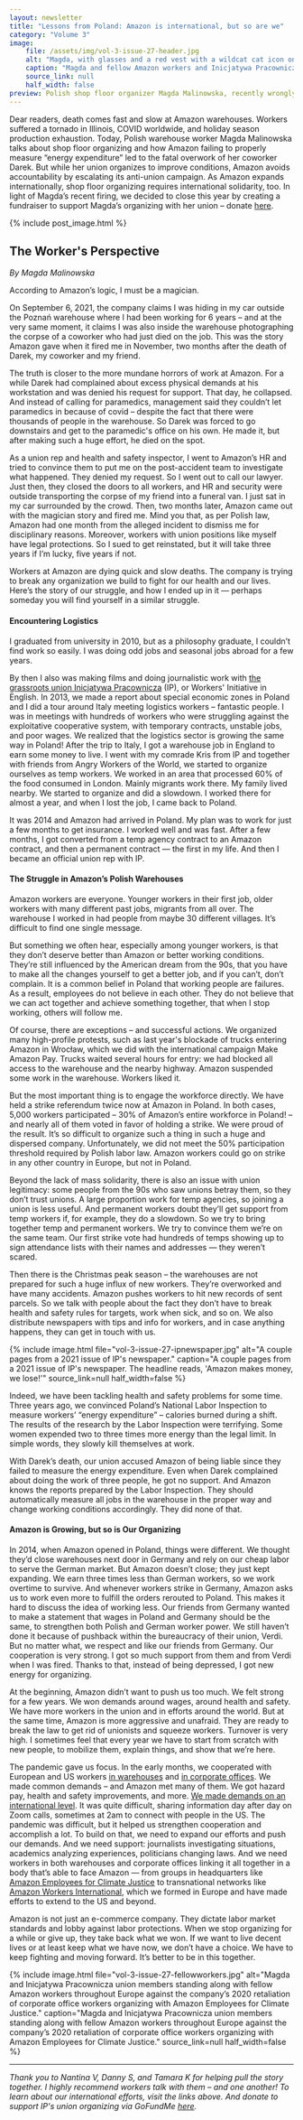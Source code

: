 ```yaml
---
layout: newsletter
title: "Lessons from Poland: Amazon is international, but so are we"
category: "Volume 3"
image:
    file: /assets/img/vol-3-issue-27-header.jpg
    alt: "Magda, with glasses and a red vest with a wildcat cat icon on it, stands with fellow Amazon workers and Inicjatywa Pracownicza union members"
    caption: "Magda and fellow Amazon workers and Inicjatywa Pracownicza union members"
    source_link: null
    half_width: false
preview: Polish shop floor organizer Magda Malinowska, recently wrongly fired, talks about work, death, and resistance at Amazon warehouses
---
```


Dear readers, death comes fast and slow at Amazon warehouses. Workers suffered a tornado in Illinois, COVID worldwide, and holiday season production exhaustion. Today, Polish warehouse worker Magda Malinowska talks about shop floor organizing and how Amazon failing to properly measure “energy expenditure” led to the fatal overwork of her coworker Darek. But while her union organizes to improve conditions, Amazon avoids accountability by escalating its anti-union campaign. As Amazon expands internationally, shop floor organizing requires international solidarity, too. In light of Magda’s recent firing, we decided to close this year by creating a fundraiser to support Magda’s organizing with her union – donate [here](https://www.gofundme.com/f/support-fired-amazon-unionist).

<!-- DO NOT remove the excerpt tag -->
<!--excerpt-->
<!-- remaining content goes below here -->

<!-- DO NOT remove the header image -->
{% include post_image.html %}

## The Worker's Perspective

_By Magda Malinowska_

According to Amazon’s logic, I must be a magician. 

On September 6, 2021, the company claims I was hiding in my car outside the Poznań warehouse where I had been working for 6 years – and at the very same moment, it claims I was also inside the warehouse photographing the corpse of a coworker who had just died on the job. This was the story Amazon gave when it fired me in November, two months after the death of Darek, my coworker and my friend.

The truth is closer to the more mundane horrors of work at Amazon. For a while Darek had complained about excess physical demands at his workstation and was denied his request for support. That day, he collapsed. And instead of calling for paramedics, management said they couldn’t let paramedics in because of covid – despite the fact that there were thousands of people in the warehouse. So Darek was forced to go downstairs and get to the paramedic's office on his own. He made it, but after making such a huge effort, he died on the spot. 

As a union rep and health and safety inspector, I went to Amazon’s HR and tried to convince them to put me on the post-accident team to investigate what happened. They denied my request. So I went out to call our lawyer. Just then, they closed the doors to all workers, and HR and security were outside transporting the corpse of my friend into a funeral van. I just sat in my car surrounded by the crowd. Then, two months later, Amazon came out with the magician story and fired me. Mind you that, as per Polish law, Amazon had one month from the alleged incident to dismiss me for disciplinary reasons. Moreover, workers with union positions like myself have legal protections. So I sued to get reinstated, but it will take three years if I’m lucky, five years if not.

Workers at Amazon are dying quick and slow deaths. The company is trying to break any organization we build to fight for our health and our lives. Here’s the story of our struggle, and how I ended up in it — perhaps someday you will find yourself in a similar struggle.

#### Encountering Logistics

I graduated from university in 2010, but as a philosophy graduate, I couldn’t find work so easily. I was doing odd jobs and seasonal jobs abroad for a few years. 

By then I also was making films and doing journalistic work with [the grassroots union Inicjatywa Pracownicza](https://www.ozzip.pl/) (IP), or Workers' Initiative in English. In 2013, we made a report about special economic zones in Poland and I did a tour around Italy meeting logistics workers – fantastic people. I was in meetings with hundreds of workers who were struggling against the exploitative cooperative system, with temporary contracts, unstable jobs, and poor wages. We realized that the logistics sector is growing the same way in Poland! After the trip to Italy, I got a warehouse job in England to earn some money to live. I went with my comrade Kris from IP and together with friends from Angry Workers of the World, we started to organize ourselves as temp workers. We worked in an area that processed 60% of the food consumed in London. Mainly migrants work there. My family lived nearby. We started to organize and did a slowdown. I worked there for almost a year, and when I lost the job, I came back to Poland.

It was 2014 and Amazon had arrived in Poland. My plan was to work for just a few months to get insurance. I worked well and was fast. After a few months, I got converted from a temp agency contract to an Amazon contract, and then a permanent contract — the first in my life. And then I became an official union rep with IP.

#### The Struggle in Amazon’s Polish Warehouses

Amazon workers are everyone. Younger workers in their first job, older workers with many different past jobs, migrants from all over. The warehouse I worked in had people from maybe 30 different villages. It’s difficult to find one single message. 

But something we often hear, especially among younger workers, is that they don’t deserve better than Amazon or better working conditions. They’re still influenced by the American dream from the 90s, that you have to make all the changes yourself to get a better job, and if you can’t, don’t complain. It is a common belief in Poland that working people are failures. As a result, employees do not believe in each other. They do not believe that we can act together and achieve something together, that when I stop working, others will follow me. 

Of course, there are exceptions – and successful actions. We organized many high-profile protests, such as last year's blockade of trucks entering Amazon in Wrocław, which we did with the international campaign Make Amazon Pay. Trucks waited several hours for entry: we had blocked all access to the warehouse and the nearby highway. Amazon suspended some work in the warehouse. Workers liked it. 

But the most important thing is to engage the workforce directly. We have held a strike referendum twice now at Amazon in Poland. In both cases, 5,000 workers participated – 30% of Amazon’s entire workforce in Poland! – and nearly all of them voted in favor of holding a strike. We were proud of the result. It’s so difficult to organize such a thing in such a huge and dispersed company. Unfortunately, we did not meet the 50% participation threshold required by Polish labor law. Amazon workers could go on strike in any other country in Europe, but not in Poland. 

Beyond the lack of mass solidarity, there is also an issue with union legitimacy: some people from the 90s who saw unions betray them, so they don’t trust unions. A large proportion work for temp agencies, so joining a union is less useful. And permanent workers doubt they’ll get support from temp workers if, for example, they do a slowdown. So we try to bring together temp and permanent workers. We try to convince them we’re on the same team. Our first strike vote had hundreds of temps showing up to sign attendance lists with their names and addresses — they weren’t scared. 

Then there is the Christmas peak season – the warehouses are not prepared for such a huge influx of new workers. They’re overworked and have many accidents. Amazon pushes workers to hit new records of sent parcels. So we talk with people about the fact they don’t have to break health and safety rules for targets, work when sick, and so on. We also distribute newspapers with tips and info for workers, and in case anything happens, they can get in touch with us.

{% include image.html
  file="vol-3-issue-27-ipnewspaper.jpg"
  alt="A couple pages from a 2021 issue of IP's newspaper."
  caption="A couple pages from a 2021 issue of IP's newspaper. The headline reads, 'Amazon makes money, we lose!'"
  source_link=null
  half_width=false
%}

Indeed, we have been tackling health and safety problems for some time. Three years ago, we convinced Poland’s National Labor Inspection to measure workers’ “energy expenditure” – calories burned during a shift. The results of the research by the Labor Inspection were terrifying. Some women expended two to three times more energy than the legal limit. In simple words, they slowly kill themselves at work.

With Darek’s death, our union accused Amazon of being liable since they failed to measure the energy expenditure. Even when Darek complained about doing the work of three people, he got no support. And Amazon knows the reports prepared by the Labor Inspection. They should automatically measure all jobs in the warehouse in the proper way and change working conditions accordingly. They did none of that.

#### Amazon is Growing, but so is Our Organizing

In 2014, when Amazon opened in Poland, things were different. We thought they’d close warehouses next door in Germany and rely on our cheap labor to serve the German market. But Amazon doesn’t close; they just kept expanding. We earn three times less than German workers, so we work overtime to survive. And whenever workers strike in Germany, Amazon asks us to work even more to fulfill the orders rerouted to Poland. This makes it hard to discuss the idea of working less. Our friends from Germany wanted to make a statement that wages in Poland and Germany should be the same, to strengthen both Polish and German worker power. We still haven’t done it because of pushback within the bureaucracy of their union, Verdi. But no matter what, we respect and like our friends from Germany. Our cooperation is very strong. I got so much support from them and from Verdi when I was fired. Thanks to that, instead of being depressed, I got new energy for organizing.

At the beginning, Amazon didn’t want to push us too much. We felt strong for a few years. We won demands around wages, around health and safety. We have more workers in the union and in efforts around the world. But at the same time, Amazon is more aggressive and unafraid. They are ready to break the law to get rid of unionists and squeeze workers. Turnover is very high. I sometimes feel that every year we have to start from scratch with new people, to mobilize them, explain things, and show that we’re here.

The pandemic gave us focus. In the early months, we cooperated with European and US workers [in warehouses](https://medium.com/@amazoniansunitednyc/we-amazon-workers-demand-coronavirus-protections-16f28ad8b15f) and [in corporate offices](https://amazonemployees4climatejustice.medium.com/coronavirus-amazon-log-cfdc9a6f4437). We made common demands – and Amazon met many of them. We got hazard pay, health and safety improvements, and more. [We made demands on an international level](https://drive.google.com/file/d/1vALmaR1DJXgD1bpdMhdQVhDlwZYroRLt/view). It was quite difficult, sharing information day after day on Zoom calls, sometimes at 2am to connect with people in the US. The pandemic was difficult, but it helped us strengthen cooperation and accomplish a lot. To build on that, we need to expand our efforts and push our demands. And we need support: journalists investigating situations, academics analyzing experiences, politicians changing laws. And we need workers in both warehouses and corporate offices linking it all together in a body that’s able to face Amazon — from groups in headquarters like [Amazon Employees for Climate Justice](https://twitter.com/AMZNforClimate) to transnational networks like [Amazon Workers International](https://twitter.com/AmazonWorkersIn), which we formed in Europe and have made efforts to extend to the US and beyond.

Amazon is not just an e-commerce company. They dictate labor market standards and lobby against labor protections. When we stop organizing for a while or give up, they take back what we won. If we want to live decent lives or at least keep what we have now, we don’t have a choice. We have to keep fighting and moving forward. It’s better to be in this together. 

{% include image.html
  file="vol-3-issue-27-fellowworkers.jpg"
  alt="Magda and Inicjatywa Pracownicza union members standing along with fellow Amazon workers throughout Europe against the company’s 2020 retaliation of corporate office workers organizing with Amazon Employees for Climate Justice."
  caption="Magda and Inicjatywa Pracownicza union members standing along with fellow Amazon workers throughout Europe against the company’s 2020 retaliation of corporate office workers organizing with Amazon Employees for Climate Justice."
  source_link=null
  half_width=false
%}

<hr>

_Thank you to Nantina V, Danny S, and Tamara K for helping pull the story together. I highly recommend workers talk with them – and one another! To learn about our international efforts, visit the links above. And donate to support IP's union organizing via GoFundMe [here](https://www.gofundme.com/f/support-fired-amazon-unionist)._
